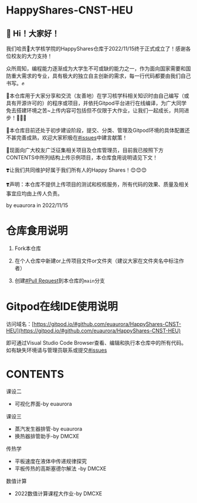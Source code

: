 # HappyShares-CNST-HEU

## 👋 Hi！大家好！

我们哈贡🍊大学核学院的HappyShares仓库于2022/11/15终于正式成立了！感谢各位校友的大力支持！

众所周知，编程能力逐渐成为大学生不可或缺的能力之一，作为面向国家需要和国防重大需求的专业，具有极大的独立自主创新的需求，每一行代码都要由我们自己书写。✊

🚩本仓库用于大家分享和交流（友善地）在学习核学科相关知识时由自己编写（或具有开源许可的）的程序或项目，并依托Gitpod平台进行在线编译，为广大同学免去搭建环境之苦~上传内容可包括但不仅限于大作业，让我们一起成长，共同进步！🥳🥳🥳

🚩本仓库目前还处于初步建设阶段，提交、分类、管理及Gitpod环境的具体配置还不甚完善成熟，欢迎大家积极在[#issues](https://github.com/euaurora/HappyShares-CNST-HEU/issues)中建言献策！

🚩现面向广大校友广泛征集相关项目及仓库管理员，目前我已按照下方CONTENTS中所列结构上传示例项目，本仓库食用说明请见下文！

❣️让我们共同维护好属于我们所有人的Happy Shares！😊😊😊

❣️声明：本仓库不提供上传项目的测试和校核服务，所有代码的效果、质量及相关事宜应均由上传人负责。

by euaurora in 2022/11/15

# 仓库食用说明

1. Fork本仓库

2. 在个人仓库中新建or上传项目文件or文件夹（建议大家在文件夹名中标注作者）

3. 创建[#Pull Request](https://github.com/euaurora/HappyShares-CNST-HEU/pulls)到本仓库的`main`分支

# Gitpod在线IDE使用说明

访问域名：[https://gitpod.io/#github.com/euaurora/HappyShares-CNST-HEU](https://gitpod.io/#github.com/euaurora/HappyShares-CNST-HEU)

即可通过Visual Studio Code Browser查看、编辑和执行本仓库中的所有代码。如有缺失环境请与管理员联系或提交[#issues](https://github.com/euaurora/HappyShares-CNST-HEU/issues)


# CONTENTS

课设二
  - 可视化界面-by euaurora

课设三
  - 蒸汽发生器排管-by euaurora
  - 换热器排管助手-by DMCXE
  
传热学
  - 平板速度在液体中传递规律探究
  - 平板传热的高斯塞德尔解法 -by DMCXE
 
数值计算
  - 2022数值计算课程大作业-by DMCXE
